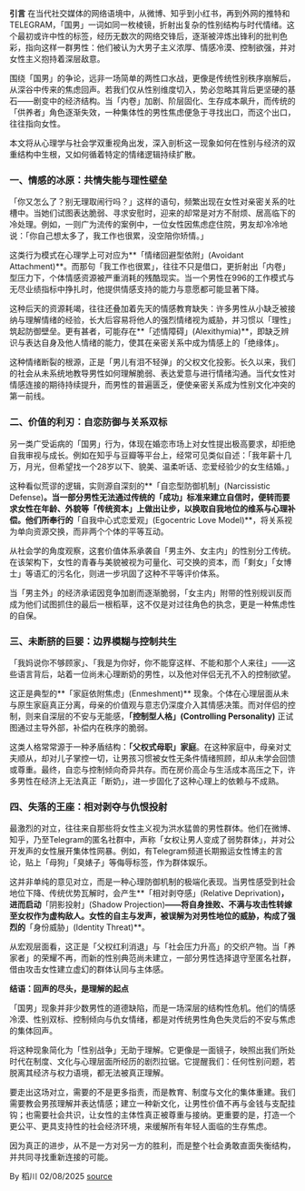 **引言**
在当代社交媒体的网络语境中，从微博、知乎到小红书，再到外网的推特和TELEGRAM，「国男」一词如同一枚棱镜，折射出复杂的性别结构与时代情绪。这个最初或许中性的标签，经历无数次的网络交锋后，逐渐被淬炼出锋利的批判色彩，指向这样一群男性：他们被认为大男子主义浓厚、情感冷漠、控制欲强，并对女性主义抱持着深层敌意。

围绕「国男」的争论，远非一场简单的两性口水战，更像是传统性别秩序崩解后，从深谷中传来的焦虑回声。若我们仅从性别维度切入，势必忽略其背后更坚硬的基石——剧变中的经济结构。当「内卷」加剧、阶层固化、生存成本飙升，而传统的「供养者」角色逐渐失效，一种集体性的男性焦虑便急于寻找出口，而这个出口，往往指向女性。

本文将从心理学与社会学双重视角出发，深入剖析这一现象如何在性别与经济的双重结构中生根，又如何循着特定的情绪逻辑持续扩散。

### 一、情感的冰原：共情失能与理性壁垒

「你又怎么了？别无理取闹行吗？」这样的语句，频繁出现在女性对亲密关系的吐槽中。当她们试图表达脆弱、寻求安慰时，迎来的却常是对方不耐烦、居高临下的冷处理。例如，一则广为流传的案例中，一位女性因焦虑症住院，男友却冷冷地说：「你自己想太多了，我工作也很累，没空陪你矫情。」

这类行为模式在心理学上可对应为**「情绪回避型依附」(Avoidant Attachment)**。而那句「我工作也很累」，往往不只是借口，更折射出「内卷」型压力下，个体情感资源被严重消耗的残酷现实。当一个男性在996的工作模式与无尽业绩指标中挣扎时，他提供情感支持的能力与意愿都可能显著下降。

这种后天的资源耗竭，往往还叠加着先天的情感教育缺失：许多男性从小缺乏被接纳与理解情绪的经验，长大后容易将他人的强烈情绪视为威胁，并习惯以「理性」筑起防御壁垒。更有甚者，可能存在**「述情障碍」(Alexithymia)**，即缺乏辨识与表达自身及他人情绪的能力，使其在亲密关系中成为情感上的「绝缘体」。

这种情绪断裂的根源，正是「男儿有泪不轻弹」的父权文化投影。长久以来，我们的社会从未系统地教导男性如何理解脆弱、表达爱意与进行情绪沟通。当代女性对情感连接的期待持续提升，而男性的普遍匮乏，便使亲密关系成为性别文化冲突的第一前线。

### 二、价值的利刃：自恋防御与关系双标

另一类广受诟病的「国男」行为，体现在婚恋市场上对女性提出极高要求，却拒绝自我审视与成长。例如在知乎与豆瓣等平台上，经常可见类似自述：「我年薪十几万，月光，但希望找一个28岁以下、貌美、温柔听话、恋爱经验少的女生结婚。」

这种看似荒谬的逻辑，实则源自深刻的**「自恋型防御机制」(Narcissistic Defense)**。当一部分男性无法通过传统的「成功」标准来建立自信时，便转而要求女性在年龄、外貌等「传统资本」上做出让步，以换取自我地位的维系与心理补偿。他们所奉行的**「自我中心式恋爱观」(Egocentric Love Model)**，将关系视为单向资源交换，而非两个个体的平等互动。

从社会学的角度观察，这套价值体系承袭自「男主外、女主内」的性别分工传统。在该架构下，女性的青春与美貌被视为可量化、可交换的资本，而「剩女」「女博士」等语汇的污名化，则进一步巩固了这种不平等评价体系。

当「男主外」的经济承诺因竞争加剧而逐渐脆弱，「女主内」附带的性别规训反而成为他们试图抓住的最后一根稻草，这不仅是对过往角色的执念，更是一种焦虑性的自保。

### 三、未断脐的巨婴：边界模糊与控制共生

「我妈说你不够顾家」、「我是为你好，你不能穿这样、不能和那个人来往」——这些语言背后，站着一位尚未心理断奶的男性，以及他对伴侣无孔不入的控制欲望。

这正是典型的**「家庭依附焦虑」(Enmeshment)** 现象。个体在心理层面从未与原生家庭真正分离，母亲的价值观与意志仍深度介入其情感决策。而对伴侣的控制，则来自深层的不安与无能感，**「控制型人格」(Controlling Personality)** 正试图通过主导外部，补偿内在秩序的脆弱。

这类人格常常源于一种矛盾结构：**「父权式母职」家庭**。在这种家庭中，母亲对丈夫顺从，却对儿子掌控一切，让男孩习惯被女性无条件情绪照顾，却从未学会回馈或尊重。最终，自恋与控制倾向奇异共存。而在房价高企与生活成本高压之下，许多男性在经济上无法真正「断奶」，进一步固化了这种心理上的依赖与不成熟。

### 四、失落的王座：相对剥夺与仇恨投射

最激烈的对立，往往来自那些将女性主义视为洪水猛兽的男性群体。他们在微博、知乎，乃至Telegram的匿名社群中，声称「女权让男人变成了弱势群体」，并对公开发声的女性展开集体性网暴。例如，有Telegram频道长期搬运女性博主的言论，贴上「母狗」「臭婊子」等侮辱标签，作为群体娱乐。

这并非单纯的意见对立，而是一种心理防御机制的极端化表现。当男性感受到社会地位下降、传统优势瓦解时，会产生**「相对剥夺感」(Relative Deprivation)**，进而启动**「阴影投射」(Shadow Projection)**——将自身挫败、不满与攻击性转嫁至女权作为虚构敌人。女性的自主与发声，被误解为对男性地位的威胁，构成了强烈的**「身份威胁」(Identity Threat)**。

从宏观层面看，这正是「父权红利消退」与「社会压力升高」的交织产物。当「养家者」的荣耀不再，而新的性别典范尚未建立，一部分男性选择退守至匿名社群，借由攻击女性建立虚幻的群体认同与主体感。

**结语：回声的尽头，是理解的起点**

「国男」现象并非少数男性的道德缺陷，而是一场深层的结构性危机。他们的情感冷漠、性别双标、控制倾向与仇女情绪，都是对传统男性角色失灵后的不安与焦虑的集体回声。

将这种现象简化为「性别战争」无助于理解。它更像是一面镜子，映照出我们所处时代在制度、文化与心理层面所经历的剧烈拉锯。它提醒我们：任何性别问题，若脱离其经济与权力语境，都无法被真正理解。

要走出这场对立，需要的不是更多指责，而是教育、制度与文化的集体重建。我们需要教会男孩理解并表达情感；建立一种新文化，让男性价值不再与金钱与支配挂钩；也需要社会共识，让女性的主体性真正被尊重与接纳。更重要的是，打造一个更公平、更具支持性的社会经济环境，来缓解所有年轻人面临的生存焦虑。

因为真正的进步，从不是一方对另一方的胜利，而是整个社会勇敢直面失衡结构，并共同寻找重新连接的可能。

By 稻川
02/08/2025
[source](https://t.me/Self_Awareness_0/266)